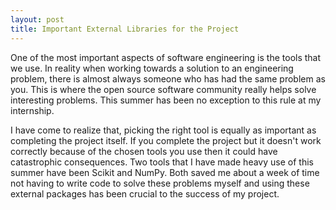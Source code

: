```yaml
---
layout: post
title: Important External Libraries for the Project
---
```

One of the most important aspects of software engineering is the tools that we use. In reality when working towards a solution to an engineering problem, there is almost always someone who has had the same problem as you. This is where the open source software community really helps solve interesting problems. This summer has been no exception to this rule at my internship.

I have come to realize that, picking the right tool is equally as important as completing the project itself. If you complete the project but it doesn't work correctly because of the chosen tools you use then it could have catastrophic consequences. Two tools that I have made heavy use of this summer have been Scikit and NumPy. Both saved me about a week of time not having to write code to solve these problems myself and using these external packages has been crucial to the success of my project.
